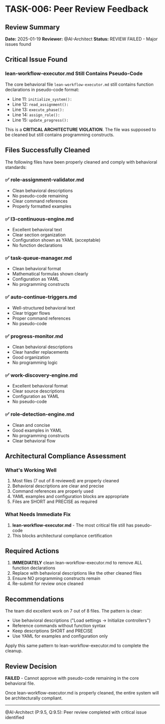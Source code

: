 # TASK-006: Peer Review Feedback

## Review Summary
**Date:** 2025-01-19
**Reviewer:** @AI-Architect
**Status:** REVIEW FAILED - Major issues found

## Critical Issue Found

### lean-workflow-executor.md Still Contains Pseudo-Code
The core behavioral file `lean-workflow-executor.md` still contains function declarations in pseudo-code format:
- Line 11: `initialize_system():`
- Line 12: `read_assignment():`
- Line 13: `execute_phase():`
- Line 14: `assign_role():`
- Line 15: `update_progress():`

This is a **CRITICAL ARCHITECTURE VIOLATION**. The file was supposed to be cleaned but still contains programming constructs.

## Files Successfully Cleaned

The following files have been properly cleaned and comply with behavioral standards:

### ✅ role-assignment-validator.md
- Clean behavioral descriptions
- No pseudo-code remaining
- Clear command references
- Properly formatted examples

### ✅ l3-continuous-engine.md
- Excellent behavioral text
- Clear section organization
- Configuration shown as YAML (acceptable)
- No function declarations

### ✅ task-queue-manager.md
- Clean behavioral format
- Mathematical formulas shown clearly
- Configuration as YAML
- No programming constructs

### ✅ auto-continue-triggers.md
- Well-structured behavioral text
- Clear trigger flows
- Proper command references
- No pseudo-code

### ✅ progress-monitor.md
- Clean behavioral descriptions
- Clear handler replacements
- Good organization
- No programming logic

### ✅ work-discovery-engine.md
- Excellent behavioral format
- Clear source descriptions
- Configuration as YAML
- No pseudo-code

### ✅ role-detection-engine.md
- Clean and concise
- Good examples in YAML
- No programming constructs
- Clear behavioral flow

## Architectural Compliance Assessment

### What's Working Well
1. Most files (7 out of 8 reviewed) are properly cleaned
2. Behavioral descriptions are clear and precise
3. Command references are properly used
4. YAML examples and configuration blocks are appropriate
5. Files are SHORT and PRECISE as required

### What Needs Immediate Fix
1. **lean-workflow-executor.md** - The most critical file still has pseudo-code
2. This blocks architectural compliance certification

## Required Actions

1. **IMMEDIATELY** clean lean-workflow-executor.md to remove ALL function declarations
2. Replace with behavioral descriptions like the other cleaned files
3. Ensure NO programming constructs remain
4. Re-submit for review once cleaned

## Recommendations

The team did excellent work on 7 out of 8 files. The pattern is clear:
- Use behavioral descriptions ("Load settings → Initialize controllers")
- Reference commands without function syntax
- Keep descriptions SHORT and PRECISE
- Use YAML for examples and configuration only

Apply this same pattern to lean-workflow-executor.md to complete the cleanup.

## Review Decision

**FAILED** - Cannot approve with pseudo-code remaining in the core behavioral file.

Once lean-workflow-executor.md is properly cleaned, the entire system will be architecturally compliant.

---
@AI-Architect (P:9.5, Q:9.5): Peer review completed with critical issue identified